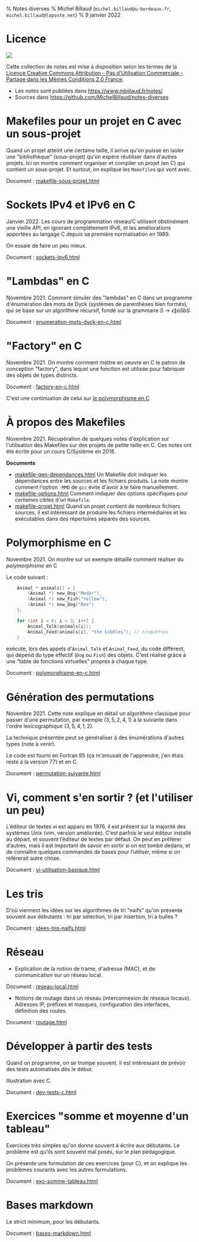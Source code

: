 % Notes diverses
% Michel Billaud (`michel.billaud@u-bordeaux.fr`, `michel.billaud@laposte.net`)
% 9 janvier 2022


# Licence

![](https://i.creativecommons.org/l/by-nc-sa/2.0/fr/88x31.png)

Cette collection de notes est mise à disposition selon les termes de la
[Licence Creative Commons Attribution -
Pas d’Utilisation Commerciale - 
Partage dans les Mêmes Conditions 2.0 France](http://creativecommons.org/licenses/by-nc-sa/2.0/fr/).

- Les notes sont publiées dans  <https://www.mbillaud.fr/notes/>
- Sources dans <https://github.com/MichelBillaud/notes-diverses>

# Makefiles pour un  projet en C avec un sous-projet



Quand un projet atteint une certaine taille, il arrive
qu'on puisse en isoler une "bibliothèque" (sous-projet) qu'on espère
réutiliser dans d'autres projets.  Ici on montre comment organiser et
compiler un projet (en C) qui contient un sous-projet. Et surtout, on 
explique les `Makefile`s qui vont avec.

Document : [makefile-sous-projet.html](makefile-sous-projet.html)

# Sockets IPv4 et IPv6 en C

Janvier 2022. Les cours de programmation réseau/C utilisent obstinément
une vieille API, en ignorant complètement IPv6, et les améliorations
apportées au langage C depuis sa première normalisation en 1989.

On essaie de faire un peu mieux.

Document : [sockets-ipv6.html](sockets-ipv6.html)

# "Lambdas" en C

Novembre 2021. Comment simuler des "lambdas" en C dans un programme
d'énumération des mots de Dyck (systèmes de parenthèses bien formés),
qui se base sur un algorithme récursif, fondé sur la grammaire
$S \rightarrow \epsilon \|  a S b S$.

Document : [enumeration-mots-dyck-en-c.html](enumeration-mots-dyck-en-c.html)


# "Factory" en C

Novembre 2021. On montre comment mettre en oeuvre en C le patron de
conception "factory", dans lequel une fonction est utilisée pour
fabriquer des objets de types distincts.


Document : [factory-en-c.html](factory-en-c.html)

C'est une continuation de celui sur 
 [le polymorphisme en C](polymorphisme-en-c.html)

# À propos des Makefiles

Novembre 2021. Récupération de quelques notes d'explication sur
l'utilisation des Makefiles sur des projets de petite taille en
C. Ces notes ont été écrite pour un cours C/Système en 2018.

**Documents** 

- [makefile-gen-dependances.html](makefile-gen-dependances.html) Un
Makefile doit indiquer les dépendances entre les sources et les
fichiers produits. La note montre comment l'option `-MMD` de `gcc`
évite d'avoir à le faire manuellement.
- [makefile-options.html](makefile-options.html) Comment indiquer
  des options spécifiques pour *certaines* cibles d'un `Makefile`.
- [makefile-projet.html](makefile-projet.html) Quand un projet
  contient de nombreux fichiers sources, il est intéressant de
  produire les fichiers intermédiaires et les exécutables dans des
  répertoires séparés des sources.

# Polymorphisme en C

Novembre 2021. On montre sur un exemple détaillé comment réaliser du
*polymorphisme* en C

Le code suivant :

~~~C
    Animal * animals[] = {
        (Animal *) new_Dog("Medor"),
        (Animal *) new_Fish("Yellow"),
        (Animal *) new_Dog("Rex")
    };

    for (int i = 0; i < 3; i++) {
        Animal_Talk(animals[i]);
        Animal_Feed(animals[i], "the kibbles"); // croquettes
    }
~~~

exécute, lors des appels d'`Animal_Talk` et `Animal_Feed`, du code différent,
qui dépend du type effectif (`Dog` ou `Fish`) des objets. C'est réalisé
grâce à une "table de fonctions virtuelles" propres à chaque type.

Document : [polymorphisme-en-c.html](polymorphisme-en-c.html)

# Génération des permutations

Novembre 2021. Cette note explique en détail un algorithme classique pour
passer d'une permutation, par exemple $(3, 5, 2, 4, 1)$
à la suivante dans l'ordre lexicographique $(3, 5, 4, 1, 2)$.

La technique présentée peut se généraliser à des énumérations
d'autres types (note à venir).

Le code est fourni en Fortran 95 (ça m'amusait de l'apprendre, j'en
étais resté à la version 77) et en C.

Document : [permutation-suivante.html](permutation-suivante.html)


# Vi, comment s'en sortir ? (et l'utiliser un peu)

L’éditeur de textes vi est apparu en 1976, il est présent sur la
majorité des systèmes Unix (vim, version améliorée).  C’est parfois le
seul éditeur installé au départ, et souvent l’éditeur de textes par
défaut. On peut en préférer d’autres, mais il est important de savoir
en sortir si on est tombé dedans, et de connaître quelques commandes
de bases pour l’utiliser, même si on référerait autre chose.

Document : [vi-utilisation-basique.html](vi-utilisation-basique.html)

# Les tris

D'où viennent les idées sur les algorithmes de tri "naïfs" qu'on
  présente souvent aux débutants : tri par sélection, tri par
  insertion, tri à bulles ?
  
Document : [idees-tris-naifs.html](idees-tris-naifs.html)

# Réseau

- Explication de la notion de trame, d'adresse (MAC), et de communication
sur un réseau local.

Document : [reseau-local.html](reseau-local.html)

- Notions de routage dans un réseau (interconnexion de réseaux
locaux).  Adresses IP, préfixes et masques, configuration des
interfaces, définition des routes.

Document : [routage.html](routage.html)


# Développer à partir des tests

Quand on programme, on se trompe souvent. Il est intéressant
de prévoir des tests automatisés dès le début.

Illustration avec C.

Document : [dev-tests-c.html](dev-tests-c.html)


# Exercices "somme et moyenne d'un tableau"

Exercices très simples qu'on donne souvent à écrire aux
débutants. Le problème est qu'ils sont souvent mal posés,
sur le plan pédagogique.

On présente une formulation de ces exercices (pour C), et on explique
les problèmes courants avec les autres formulations.

Document : [exo-somme-tableau.html](exo-somme-tableau.html)


# Bases markdown

Le strict minimum, pour les débutants.

Document : [bases-markdown.html](bases-markdown.html)

  
